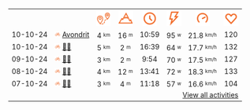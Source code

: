 <table>
    <tr>
        <th></th>
        <th></th>
        <th align="center"><img src="https://raw.githubusercontent.com/robiningelbrecht/strava-activities/master/public/distance.svg" width="30" alt="distance" title="distance"/></th>
        <th align="center"><img src="https://raw.githubusercontent.com/robiningelbrecht/strava-activities/master/public/elevation.svg" width="30" alt="elevation" title="elevation"/></th>
        <th align="center"><img src="https://raw.githubusercontent.com/robiningelbrecht/strava-activities/master/public/time.svg" width="30" alt="time" title="time"/></th>
        <th align="center"><img src="https://raw.githubusercontent.com/robiningelbrecht/strava-activities/master/public/average-watt.svg" width="30" alt="average watts" title="average watts"/></th>
        <th align="center"><img src="https://raw.githubusercontent.com/robiningelbrecht/strava-activities/master/public/average-speed.svg" width="30" alt="average speed" title="average speed"/></th>
        <th align="center"><img src="https://raw.githubusercontent.com/robiningelbrecht/strava-activities/master/public/heart-rate.svg" width="30" alt="average heart rate" title="average heart rate"/></th>
    </tr>
            <tr>
            <td>10-10-24</td>
            <td>
                <img src="https://raw.githubusercontent.com/robiningelbrecht/strava-activities/master/public/activity-ride.svg" width="12" alt="Avondrit" title="Avondrit"/>
<a href="https://www.strava.com/activities/12623754007" title="Kcal: 99 | Gear: None ">Avondrit</a>
            </td>
            <td align="center">4 <sup><sub>km</sub></sup></td>
            <td align="center">16 <sup><sub>m</sub></sup></td>
            <td align="center">10:59</td>
            <td align="center">95 <sup><sub>w</sub></sup></td>
            <td align="center">21.8 <sup><sub>km/h</sub></sup></td>
            <td align="center">120</td>
        </tr>
            <tr>
            <td>10-10-24</td>
            <td>
                <img src="https://raw.githubusercontent.com/robiningelbrecht/strava-activities/master/public/activity-ride.svg" width="12" alt="🎒🏫" title="🎒🏫"/>
<a href="https://www.strava.com/activities/12619159823" title="Kcal: 196 | Gear: None ">🎒🏫</a>
            </td>
            <td align="center">5 <sup><sub>km</sub></sup></td>
            <td align="center">2 <sup><sub>m</sub></sup></td>
            <td align="center">16:39</td>
            <td align="center">64 <sup><sub>w</sub></sup></td>
            <td align="center">17.7 <sup><sub>km/h</sub></sup></td>
            <td align="center">132</td>
        </tr>
            <tr>
            <td>09-10-24</td>
            <td>
                <img src="https://raw.githubusercontent.com/robiningelbrecht/strava-activities/master/public/activity-ride.svg" width="12" alt="🎒🏫" title="🎒🏫"/>
<a href="https://www.strava.com/activities/12611347634" title="Kcal: 167 | Gear: None ">🎒🏫</a>
            </td>
            <td align="center">3 <sup><sub>km</sub></sup></td>
            <td align="center">2 <sup><sub>m</sub></sup></td>
            <td align="center">9:54</td>
            <td align="center">70 <sup><sub>w</sub></sup></td>
            <td align="center">17.5 <sup><sub>km/h</sub></sup></td>
            <td align="center">127</td>
        </tr>
            <tr>
            <td>08-10-24</td>
            <td>
                <img src="https://raw.githubusercontent.com/robiningelbrecht/strava-activities/master/public/activity-ride.svg" width="12" alt="🏫🎒" title="🏫🎒"/>
<a href="https://www.strava.com/activities/12603001819" title="Kcal: 164 | Gear: None ">🏫🎒</a>
            </td>
            <td align="center">4 <sup><sub>km</sub></sup></td>
            <td align="center">12 <sup><sub>m</sub></sup></td>
            <td align="center">13:41</td>
            <td align="center">72 <sup><sub>w</sub></sup></td>
            <td align="center">18.3 <sup><sub>km/h</sub></sup></td>
            <td align="center">133</td>
        </tr>
            <tr>
            <td>07-10-24</td>
            <td>
                <img src="https://raw.githubusercontent.com/robiningelbrecht/strava-activities/master/public/activity-ride.svg" width="12" alt="🎒🏫" title="🎒🏫"/>
<a href="https://www.strava.com/activities/12595175656" title="Kcal: 77 | Gear: None ">🎒🏫</a>
            </td>
            <td align="center">3 <sup><sub>km</sub></sup></td>
            <td align="center">4 <sup><sub>m</sub></sup></td>
            <td align="center">11:18</td>
            <td align="center">57 <sup><sub>w</sub></sup></td>
            <td align="center">16.6 <sup><sub>km/h</sub></sup></td>
            <td align="center">104</td>
        </tr>
                <tr>
            <td colspan="8" align="right"><a href="https://github.com/robiningelbrecht/strava-activities#activities">View all activities</a></td>
        </tr>
    </table>
